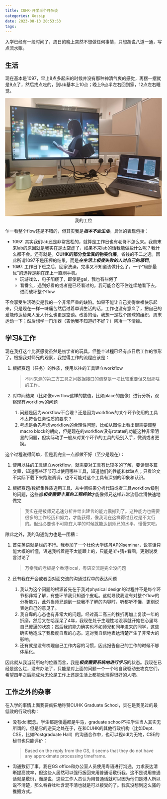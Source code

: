 ```yaml
---
title: CUHK-开学半个月杂谈
categories: Gossip
date: 2023-08-13 20:53:53
tags:
---
```


入学已经有一段时间了，周日的晚上突然不想做任何事情，只想胡说八道一通，写点流水账。

## 生活

现在基本是1097，早上8点多起床的时候并没有那种神清气爽的感觉，再摆一摆就是9点了，然后找点吃的，到lab基本上10点；晚上9点半左右回到家，12点左右睡觉。

<img src="https://raw.githubusercontent.com/diriLin/blog_img/main/20230813212834.png" style="zoom:67%;" />

<center>我的工位</center>

乍一看整个flow还是不错的，但其实我是***根本不会生活***。具体的表现包括：

+ 109***7***. 其实我们lab还是非常宽松的，就算是工作日也有老哥不怎么来。我周末来lab的原因就是我实在是太空虚了，如果不来lab的话我能做些什么呢？我什么都不会。还有就是，**CUHK的部分食堂真的物美价廉**，省钱的不二之选。因此所谓1097不是压榨的结果，而是***在生活上极度失败的人对自己的惩罚***。
+ 10***9***7. 工作日下班之后，回家洗澡，完事又不知道该做什么了，一个“局部最优”的选择是躺在床上一直刷手机。
  + 玩游戏么，电子阳痿了，即使是gal，我也有些倦了
  + 看番么，遇到好看的或者是已经看过的，我可能会忍不住连续地看下去，进而破坏整个flow

不会享受生活确实是我的一个非常严重的缺陷。如果不能让自己变得幸福快乐起来，只是现在一样一味痛苦然后过着单调生活的话，工作也没有意义了，把自己的爱能传达给亲人爱人什么也更是空谈。改善的话，我想一是找个踢球的组织，周末运动一下；然后想学一门乐器（吉他我不知道好不好？）陶冶一下情操。



## 学习&工作

现在我打这个比赛感觉虽然是初学者的玩具，但整个过程已经有点日后工作的雏形了。根据我对师兄的观察，我觉得工作的流程应该是：

1. 根据赛题（任务）的性质，使用以往的工具建立workflow

   > 不同来源的第三方工具之间数据接口的调整是一项比较重要但又很那啥的工作。

2. 对中间结果（比如像overflow这样的数值，比如place的图像）进行分析，观察现有workflow的问题

   1. 问题是因为workflow不合理？还是因为workflow的某个环节使用的工具不太符合任务性质的要求？
   2. 考虑是会先考虑workflow的合理性问题，比如从图像上看出很需要调整macro block的朝向，但是现在的workflow没有rotate的功能这种非常明显的问题，但实际动手一般从对某个环节的工具的级别入手，微调或者更换。

这个过程说得简单，但是我完全一点都做不好（至少是现在）：

1. 使用以往的工具建立workflow，就需要对工具有比较多的了解，要读很多篇文章，知道哪些环节可以使用哪些工具，知道他们的性能和优缺点；只看论文不实际下载下来跑跑调调，也不可能对这个工具有深刻的印象和认识。

2. 根据赛题/数据集性质选用工具、从中间结果分析代码或者工具workflow级别的问题，这些都***极度需要丰富的工程经验***才能像师兄这样非常流畅丝滑快速地做完

   > 我实在是被师兄迅速分析并给出建言的能力震撼到了。这种能力也需要很多的工作经历和努力，才能获得，像我现在这样得过且过是不太行的。但没必要也不可能在入学的时候就能达到师兄的水平，慢慢来吧。

除此之外，我的沟通能力也是一团糟：

1. 首先英语就是烂的不行。我参加了一个杜伦大学炼丹AP的seminar，说实话只能大概的听懂，语速我听着是不太能跟上的，只能是听+猜+看图，更别说发言讨论了

   > 万幸我的老板是个香港local，粤语交流是完全没问题

2. 还有我在开会或者面对面交流的沟通过程中的表达问题

   1. 我认为这个问题的根源首先在于我对physical design的过程并不是每个环节都非常了解，有些环节我只知道个皮毛。这就导致我没有对整个flow的分析能力，此外当师兄谈到一些我不了解的内容时，听都听不懂，更别说表达自己的意见了。
   2. 我自卑的心态也有非常大的问题。经过高二高三的挫折再加上复读一年的折磨，然后又在哈深呆了4年，我现在处于生理性地没事就开始在心里骂自己傻逼的状态；然后我的能力确实也不如师兄和同年进来的同学，这些确实地造成了我极度自卑的心态。这对我自信地表达清楚产生了非常大的影响。
   3. 还有就是没有梳理自己工作内容的习惯，因此报告自己的工作的时候不够体系化。

因此就从我当前所站的位置而言，我是***极度需要系统地进行学习***的状态。我现在已经是这么烂，没有办法了，只能是对上面的问题一个一个地自我驱动去攻克它们，希望四年之后能成为无论是工作上还是生活上都能处理得很好的人吧。



## 工作之外的杂事

在入学的事情上面我要疯狂地称赞CUHK Graduate School，实在是我见过的最低效的行政机构：

+ 没有ddl概念。学生都是傻逼都是牛马，graduate school不把学生当人其实无所谓的，但是它的逆天之处在于，在和CUHK的其他行政机构（比如Dept. CSE，比如Postgraduate Hall）的沟通合作中，也可以视ddl为无物，CSE的秘书也只能评价：

  > Based on the reply from the GS, it seems that they do not have any approximate processing timeframe.

+ 沟通敷衍了事。我在GS office和办公室人员使用粤语进行沟通，力求表达清晰提高效率，但这些人居然可以强行扳回来用普通话敷衍我。这不是说用普通话就是敷衍，而是说，这些工作人员认为用普通话就可以因为他们是港人所以说不清楚，那么吞吞吐吐含混不清也就是可以接受的了。我真没想到这么骚的推搪方式。



